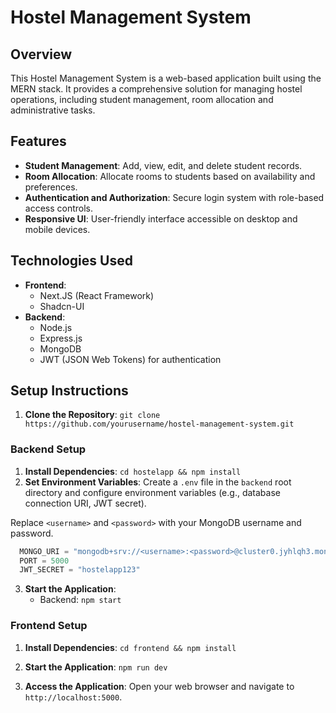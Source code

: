 # Hostel Management System

## Overview

This Hostel Management System is a web-based application built using the MERN stack. It provides a comprehensive solution for managing hostel operations, including student management, room allocation and administrative tasks.

## Features

- **Student Management**: Add, view, edit, and delete student records.
- **Room Allocation**: Allocate rooms to students based on availability and preferences.
- **Authentication and Authorization**: Secure login system with role-based access controls.
- **Responsive UI**: User-friendly interface accessible on desktop and mobile devices.

## Technologies Used

- **Frontend**:
  - Next.JS (React Framework)
  - Shadcn-UI
- **Backend**:
  - Node.js
  - Express.js
  - MongoDB
  - JWT (JSON Web Tokens) for authentication

## Setup Instructions

1. **Clone the Repository**: `git clone https://github.com/yourusername/hostel-management-system.git`

### Backend Setup

1. **Install Dependencies**: `cd hostelapp && npm install`
2. **Set Environment Variables**: Create a `.env` file in the `backend` root directory and configure environment variables (e.g., database connection URI, JWT secret).

  Replace `<username>` and `<password>` with your MongoDB username and password. 


```javascript 
  MONGO_URI = "mongodb+srv://<username>:<password>@cluster0.jyhlqh3.mongodb.net/hostelapp?retryWrites=true&w=majority&appName=Cluster0"
  PORT = 5000
  JWT_SECRET = "hostelapp123"
```
3. **Start the Application**:
   - Backend: `npm start`


### Frontend Setup

1. **Install Dependencies**: `cd frontend && npm install`
2. **Start the Application**: `npm run dev`

3. **Access the Application**: Open your web browser and navigate to `http://localhost:5000`.
